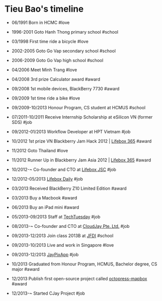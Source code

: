 Tieu Bao's timeline
===============

- 06/1991 Born in HCMC #love

- 1996-2001 Goto Hanh Thong primary school #school
- 03/1998 First time ride a bicycle #love
- 2002-2005 Goto Go Vap secondary school #school
- 2006-2009 Goto Go Vap high school #school
- 04/2006 Meet Minh Trang #love
- 04/2008 3rd prize Calculator award #award
- 09/2008 1st mobile devices, BlackBerry 7730 #award
- 09/2009 1st time ride a bike #love
- 09/2009-10/2013 Honour Program, CS student at HCMUS #school
- 07/2011-10/2011 Receive Internship Scholarship at eSilicon VN (former SDS) #job
- 09/2012-01/2013 Workflow Developer at HPT Vietnam #job
- 10/2012 1st prize VN Blackberry Jam Hack 2012 | [Lifebox 365](http://crackberry.com/meet-life-box-goal-setting-memory-making-app-coming-blackberry-10) #award
- 11/2012 Goto Thailand #love
- 11/2012 Runner Up in Blackberry Jam Asia 2012 | [Lifebox 365](http://crackberry.com/meet-life-box-goal-setting-memory-making-app-coming-blackberry-10) #award
- 10/2012-~ Co-founder and CTO at [Lifebox JSC](http://lifebox.vn) #job
- 12/2012-05/2013 [Lifebox Daily](http://lifebox.vn) #job
- 03/2013 Received BlackBerry Z10 Limited Edition #award
- 03/2013 Buy a Macbook #award
- 06/2013 Buy an iPad mini #award
- 05/2013-09/2013 Staff at [TechTuesday](http://techtuesday.co/) #job
- 08/2013-~ Co-founder and CTO at [CloudJay Pte. Ltd.](http://cloudjay.com) #job
- 09/2013-12/2013 Join class 2013B at [JFDI](http://jfdi.asia/) #school
- 09/2013-10/2013 Live and work in Singapore #love
- 09/2013-12/2013 [JayPixApp](http://jaypixapp.com) #job
- 10/2013 Graduated from Honour Program, HCMUS, Bachelor degree, CS major #award
- 12/2013 Publish first open-source project called [octopress-mapbox](https://github.com/tieubao/octopress-mapbox) #award
- 12/2013-~ Started CJay Project #job
